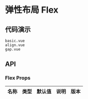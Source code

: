 <!--single-column-->
# 弹性布局 Flex


## 代码演示
```demo
basic.vue
align.vue
gap.vue
```
## API

### Flex Props
| 名称 | 类型 | 默认值 | 说明 | 版本 |
| --- | --- | --- | --- | --- |
